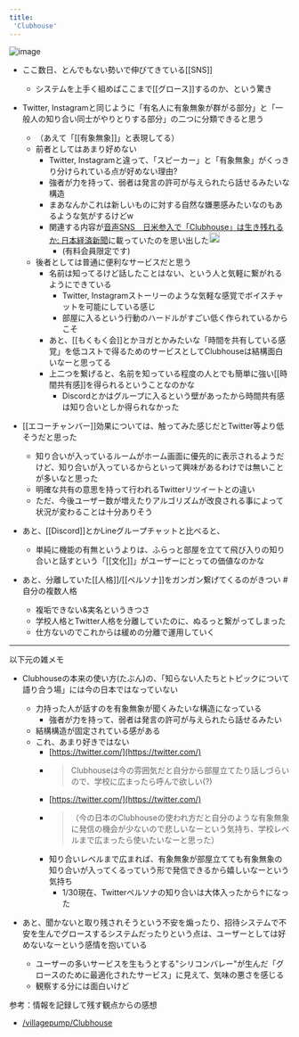 ```yaml
---
title:
 'Clubhouse'
---
```


![image](https://gyazo.com/127a92ee3c81890cb5a6061b3776a7cb/thumb/1000)

- ここ数日、とんでもない勢いで伸びてきている[[SNS]]
    - システムを上手く組めばここまで[[グロース]]するのか、という驚き

- Twitter, Instagramと同じように「有名人に有象無象が群がる部分」と「一般人の知り合い同士がやりとりする部分」の二つに分類できると思う
    - （あえて「[[有象無象]]」と表現してる）
    - 前者としてはあまり好めない
        - Twitter, Instagramと違って、「スピーカー」と「有象無象」がくっきり分けられている点が好めない理由?
        - 強者が力を持って、弱者は発言の許可が与えられたら話せるみたいな構造
        - まあなんかこれは新しいものに対する自然な嫌悪感みたいなのもあるような気がするけどw
        - 関連する内容が[音声SNS　日米参入で「Clubhouse」は生き残れるか: 日本経済新聞](https://www.nikkei.com/article/DGXZQOCD21CP70R20C21A4000000/)に載っていたのを思い出した<img src='https://scrapbox.io/api/pages/blu3mo-public/takker/icon' alt='takker.icon' height="19.5"/>
            - (有料会員限定です)
    - 後者としては普通に便利なサービスだと思う
        - 名前は知ってるけど話したことはない、という人と気軽に繋がれるようにできている
            - Twitter, Instagramストーリーのような気軽な感覚でボイスチャットを可能にしている感じ
            - 部屋に入るという行動のハードルがすごい低く作られているからこそ
        - あと、[[もくもく会]]とかヨガとかみたいな「時間を共有している感覚」を低コストで得るためのサービスとしてClubhouseは結構面白いなーと思ってる
        - 上二つを繋げると、名前を知っている程度の人とでも簡単に強い[[時間共有感]]を得られるということなのかな
            - Discordとかはグループに入るという壁があったから時間共有感は知り合いとしか得られなかった

- [[エコーチャンバー]]効果については、触ってみた感じだとTwitter等より低そうだと思った
    - 知り合いが入っているルームがホーム画面に優先的に表示されるようだけど、知り合いが入っているからといって興味があるわけでは無いことが多いなと思った
    - 明確な共有の意思を持って行われるTwitterリツイートとの違い
    - ただ、今後ユーザー数が増えたりアルゴリズムが改良される事によって状況が変わることは十分ありそう

- あと、[[Discord]]とかLineグループチャットと比べると、
    - 単純に機能の有無というよりは、ふらっと部屋を立てて飛び入りの知り合いと話すという「[[文化]]」がユーザーにとっての価値なのかな

- あと、分離していた[[人格]]/[[ペルソナ]]をガンガン繋げてくるのがきつい #自分の複数人格
    - 複垢できない&実名というきつさ
    - 学校人格とTwitter人格を分離していたのに、ぬるっと繋がってしまった
    - 仕方ないのでこれからは緩めの分離で運用していく

---
以下元の雑メモ
- Clubhouseの本来の使い方(たぶん)の、「知らない人たちとトピックについて語り合う場」には今の日本ではなっていない
    - 力持った人が話すのを有象無象が聞くみたいな構造になっている
        - 強者が力を持って、弱者は発言の許可が与えられたら話せるみたい
    - 結構構造が固定されている感がある
    - これ、あまり好きではない
        - [https://twitter.com/](https://twitter.com/)
        - > Clubhouseは今の雰囲気だと自分から部屋立てたり話しづらいので、学校に広まったら呼んで欲しい(?)
        - [https://twitter.com/](https://twitter.com/)
        - > （今の日本のClubhouseの使われ方だと自分のような有象無象に発信の機会が少ないので悲しいなーという気持ち、学校レベルまで広まったら使いたいなーと思った）
        - 知り合いレベルまで広まれば、有象無象が部屋立てても有象無象の知り合いが入ってくるっていう形で発信できるから嬉しいなーという気持ち
            - 1/30現在、Twitterペルソナの知り合いは大体入ったから↑になった

- あと、聞かないと取り残されそうという不安を煽ったり、招待システムで不安を生んでグロースするシステムだったりという点は、ユーザーとしては好めないなーという感情を抱いている
    - ユーザーの多いサービスを生もうとする"シリコンバレー"が生んだ「グロースのために最適化されたサービス」に見えて、気味の悪さを感じる
    - 観察する分には面白いけど

参考：情報を記録して残す観点からの感想
- [/villagepump/Clubhouse](https://scrapbox.io/villagepump/Clubhouse)

